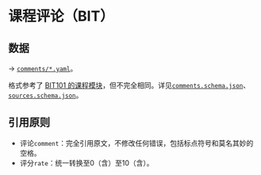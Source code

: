 # 课程评论（BIT）

## 数据

→ [`comments/*.yaml`](./comments/)。

格式参考了 [BIT101 的课程模块](https://github.com/flwfdd/BIT101/blob/aa525955315201a0b0660e9fdf64573b21ea8ae2/doc/README.md?plain=1#L330)，但不完全相同。详见[`comments.schema.json`](./schema/comments.schema.json)、[`sources.schema.json`](./schema/sources.schema.json)。

## 引用原则

- 评论`comment`：完全引用原文，不修改任何错误，包括标点符号和莫名其妙的空格。
- 评分`rate`：统一转换至0（含）至10（含）。
